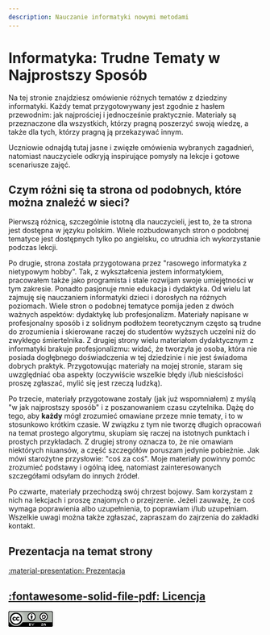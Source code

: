 ```yaml
---
description: Nauczanie informatyki nowymi metodami
---
```


# Informatyka: Trudne Tematy w Najprostszy Sposób

Na tej stronie znajdziesz omówienie różnych tematów z dziedziny informatyki.
Każdy temat przygotowywany jest zgodnie z hasłem przewodnim: jak najprościej i jednocześnie praktycznie.
Materiały są przeznaczone dla wszystkich, którzy pragną poszerzyć swoją wiedzę, a także dla tych, którzy pragną ją przekazywać innym.

Uczniowie odnajdą tutaj jasne i zwięzłe omówienia wybranych zagadnień, natomiast nauczyciele odkryją inspirujące pomysły na lekcje i gotowe scenariusze zajęć.

## Czym różni się ta strona od podobnych, które można znaleźć w sieci?

Pierwszą różnicą, szczególnie istotną dla nauczycieli, jest to, że ta strona jest dostępna w języku polskim. Wiele rozbudowanych stron o podobnej tematyce jest dostępnych tylko po angielsku, co utrudnia ich wykorzystanie podczas lekcji.

Po drugie, strona została przygotowana przez "rasowego informatyka z nietypowym hobby". Tak, z wykształcenia jestem informatykiem, pracowałem także jako programista i stale rozwijam swoje umiejętności w tym zakresie. Ponadto pasjonuje mnie edukacja i dydaktyka. Od wielu lat zajmuję się nauczaniem informatyki dzieci i dorosłych na różnych poziomach. Wiele stron o podobnej tematyce pomija jeden z dwóch ważnych aspektów: dydaktykę lub profesjonalizm. Materiały napisane w profesjonalny sposób i z solidnym podłożem teoretycznym często są trudne do zrozumienia i skierowane raczej do studentów wyższych uczelni niż do zwykłego śmiertelnika. Z drugiej strony wielu materiałom dydaktycznym z informatyki brakuje profesjonalizmu: widać, że tworzyła je osoba, która nie posiada dogłębnego doświadczenia w tej dziedzinie i nie jest świadoma dobrych praktyk. Przygotowując materiały na mojej stronie, staram się uwzględniać oba aspekty (oczywiście wszelkie błędy i/lub nieścisłości proszę zgłaszać, mylić się jest rzeczą ludzką).

Po trzecie, materiały przygotowane zostały (jak już wspomniałem) z myślą "w jak najprostszy sposób" i z poszanowaniem czasu czytelnika. Dążę do tego, aby **każdy** mógł zrozumieć omawiane przeze mnie tematy, i to w stosunkowo krótkim czasie. W związku z tym nie tworzę długich opracowań na temat prostego algorytmu, skupiam się raczej na istotnych punktach i prostych przykładach. Z drugiej strony oznacza to, że nie omawiam niektórych niuansów, a część szczegółów poruszam jedynie pobieżnie. Jak mówi starożytne przysłowie: "coś za coś". Moje materiały powinny pomóc zrozumieć podstawy i ogólną ideę, natomiast zainteresowanych szczegółami odsyłam do innych źródeł.

Po czwarte, materiały przechodzą swój chrzest bojowy. Sam korzystam z nich na lekcjach i proszę znajomych o przejrzenie. Jeżeli zauważę, że coś wymaga poprawienia albo uzupełnienia, to poprawiam i/lub uzupełniam. Wszelkie uwagi można także zgłaszać, zapraszam do zajrzenia do zakładki kontakt.

## Prezentacja na temat strony

[:material-presentation: Prezentacja](./assets/Materiały%20edukacyjne.pdf)

## [:fontawesome-solid-file-pdf: Licencja](./assets/Licencja.pdf)

![Uznanie autorstwa-Na tych samych warunkach 4.0](./assets/88x31.png)
